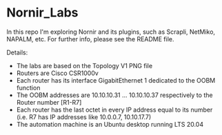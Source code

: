 # Nornir_Labs
<p>In this repo I'm exploring Nornir and its plugins, such as Scrapli, NetMiko, NAPALM, etc. For further info, please see the README file.</p>

Details:
<ul>
  <li>The labs are based on the Topology V1 PNG file</li>
  <li>Routers are Cisco CSR1000v</li>
  <li>Each router has its interface GigabitEthernet 1 dedicated to the OOBM function</li>
  <li>The OOBM addresses are 10.10.10.31 ... 10.10.10.37 respectively to the Router number [R1-R7]</li>
  <li>Each router has the last octet in every IP address equal to its number (i.e. R7 has IP addresses like 10.0.0.7, 10.10.17.7)</li>
  <li>The automation machine is an Ubuntu desktop running LTS 20.04</li>
  